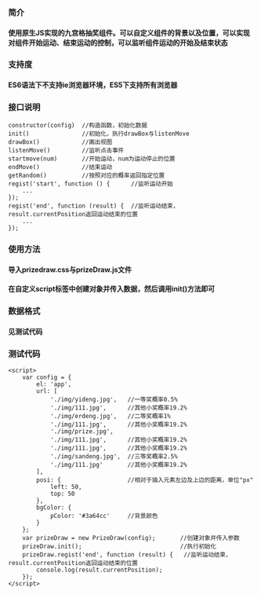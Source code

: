 ### 简介
#### 使用原生JS实现的九宫格抽奖组件。可以自定义组件的背景以及位置，可以实现对组件开始运动、结束运动的控制，可以监听组件运动的开始及结束状态
### 支持度
#### ES6语法下不支持ie浏览器环境，ES5下支持所有浏览器
### 接口说明
```
constructor(config)  //构造函数，初始化数据
init()               //初始化，执行drawBox与listenMove
drawBox()            //画出视图
listenMove()         //监听点击事件
startmove(num)       //开始运动，num为运动停止的位置
endMove()            //结束运动
getRandom()          //按照对应的概率返回指定位置
regist('start', function () {      //监听运动开始
    ...
});
regist('end', function (result) {  //监听运动结束，result.currentPosition返回运动结束的位置
    ...
});
```
### 使用方法
#### 导入prizedraw.css与prizeDraw.js文件
#### 在自定义script标签中创建对象并传入数据，然后调用init()方法即可
### 数据格式
#### 见测试代码
### 测试代码
```angular2html
<script>
    var config = {
        el: 'app',
        url: [
            './img/yideng.jpg',   //一等奖概率0.5%
            './img/111.jpg',      //其他小奖概率19.2%
            './img/erdeng.jpg',   //二等奖概率1%
            './img/111.jpg',      //其他小奖概率19.2%
            './img/prize.jpg',
            './img/111.jpg',      //其他小奖概率19.2%
            './img/111.jpg',      //其他小奖概率19.2%
            './img/sandeng.jpg',  //三等奖概率2.5%
            './img/111.jpg'       //其他小奖概率19.2%
        ],
        posi: {                   //相对于插入元素左边及上边的距离，单位"px"
            left: 50,
            top: 50
        },
        bgColor: {
            pColor: '#3a64cc'     //背景颜色
        }
    };
    var prizeDraw = new PrizeDraw(config);       //创建对象并传入参数
    prizeDraw.init();                            //执行初始化
    prizeDraw.regist('end', function (result) {   //监听运动结束，result.currentPosition返回运动结束的位置
        console.log(result.currentPosition);
    });
</script>
```
